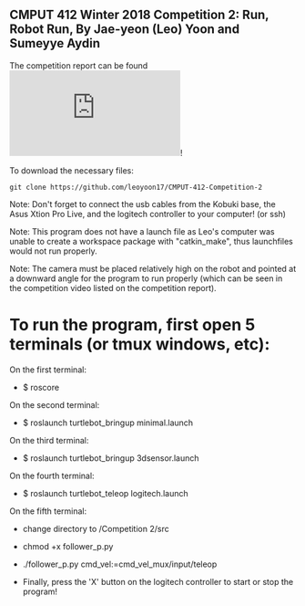 ## CMPUT 412 Winter 2018 Competition 2: Run, Robot Run, By Jae-yeon (Leo) Yoon and Sumeyye Aydin ##

The competition report can be found ![here](https://github.com/leoyoon17/CMPUT-412-Competition-2/blob/master/docs/report.md)!

To download the necessary files:
```
git clone https://github.com/leoyoon17/CMPUT-412-Competition-2

```
Note: Don't forget to connect the usb cables from the Kobuki base, the
Asus Xtion Pro Live, and the logitech controller to your computer! (or ssh)

Note: This program does not have a launch file as Leo's computer was unable to create a workspace package with "catkin_make", thus launchfiles would not run properly.

Note: The camera must be placed relatively high on the robot and pointed at a downward angle for the program to run properly (which can be seen in the competition video listed on the competition report).

To run the program, first open 5 terminals (or tmux windows, etc):
===========================================================================

On the first terminal:
* $ roscore

On the second terminal:
* $ roslaunch turtlebot_bringup minimal.launch

On the third terminal:
* $ roslaunch turtlebot_bringup 3dsensor.launch

On the fourth terminal:
* $ roslaunch turtlebot_teleop logitech.launch

On the fifth terminal:
* change directory to /Competition 2/src
* chmod +x follower_p.py 
* ./follower_p.py cmd_vel:=cmd_vel_mux/input/teleop

* Finally, press the 'X' button on the logitech controller to start or stop the program!






